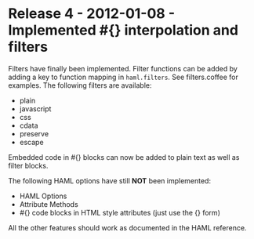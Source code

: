 # Release 4 - 2012-01-08 - Implemented \#{} interpolation and filters

Filters have finally been implemented. Filter functions can be added by adding a key to function mapping in `haml.filters`.
See filters.coffee for examples. The following filters are available:
* plain
* javascript
* css
* cdata
* preserve
* escape

Embedded code in \#{} blocks can now be added to plain text as well as filter blocks.

The following HAML options have still **NOT** been implemented:

* HAML Options
* Attribute Methods
* \#{} code blocks in HTML style attributes (just use the {} form)

All the other features should work as documented in the HAML reference.
